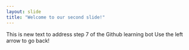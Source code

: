 ```yaml
---
layout: slide
title: "Welcome to our second slide!"
---
```

This is new text to address step 7 of the Github learning bot 
Use the left arrow to go back!

